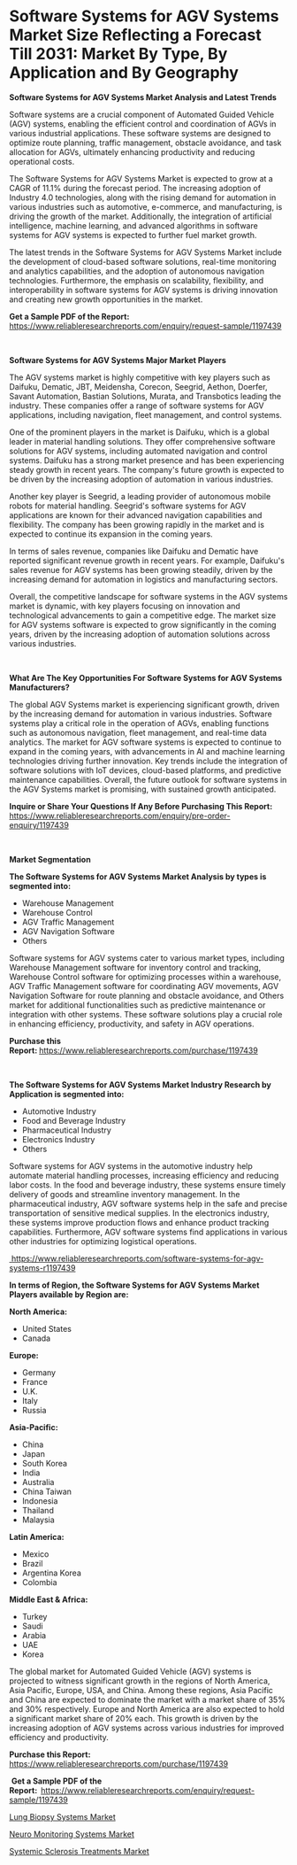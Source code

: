<p><h1>Software Systems for AGV Systems Market Size Reflecting a Forecast Till 2031: Market By Type, By Application and By Geography</h1></p><p><strong>Software Systems for AGV Systems Market Analysis and Latest Trends</strong></p>
<p><p>Software systems are a crucial component of Automated Guided Vehicle (AGV) systems, enabling the efficient control and coordination of AGVs in various industrial applications. These software systems are designed to optimize route planning, traffic management, obstacle avoidance, and task allocation for AGVs, ultimately enhancing productivity and reducing operational costs. </p><p>The Software Systems for AGV Systems Market is expected to grow at a CAGR of 11.1% during the forecast period. The increasing adoption of Industry 4.0 technologies, along with the rising demand for automation in various industries such as automotive, e-commerce, and manufacturing, is driving the growth of the market. Additionally, the integration of artificial intelligence, machine learning, and advanced algorithms in software systems for AGV systems is expected to further fuel market growth.</p><p>The latest trends in the Software Systems for AGV Systems Market include the development of cloud-based software solutions, real-time monitoring and analytics capabilities, and the adoption of autonomous navigation technologies. Furthermore, the emphasis on scalability, flexibility, and interoperability in software systems for AGV systems is driving innovation and creating new growth opportunities in the market.</p></p>
<p><strong>Get a Sample PDF of the Report:&nbsp;</strong> <a href="https://www.reliableresearchreports.com/enquiry/request-sample/1197439">https://www.reliableresearchreports.com/enquiry/request-sample/1197439</a></p>
<p>&nbsp;</p>
<p><strong>Software Systems for AGV Systems Major Market Players</strong></p>
<p><p>The AGV systems market is highly competitive with key players such as Daifuku, Dematic, JBT, Meidensha, Corecon, Seegrid, Aethon, Doerfer, Savant Automation, Bastian Solutions, Murata, and Transbotics leading the industry. These companies offer a range of software systems for AGV applications, including navigation, fleet management, and control systems.</p><p>One of the prominent players in the market is Daifuku, which is a global leader in material handling solutions. They offer comprehensive software solutions for AGV systems, including automated navigation and control systems. Daifuku has a strong market presence and has been experiencing steady growth in recent years. The company's future growth is expected to be driven by the increasing adoption of automation in various industries.</p><p>Another key player is Seegrid, a leading provider of autonomous mobile robots for material handling. Seegrid's software systems for AGV applications are known for their advanced navigation capabilities and flexibility. The company has been growing rapidly in the market and is expected to continue its expansion in the coming years.</p><p>In terms of sales revenue, companies like Daifuku and Dematic have reported significant revenue growth in recent years. For example, Daifuku's sales revenue for AGV systems has been growing steadily, driven by the increasing demand for automation in logistics and manufacturing sectors.</p><p>Overall, the competitive landscape for software systems in the AGV systems market is dynamic, with key players focusing on innovation and technological advancements to gain a competitive edge. The market size for AGV systems software is expected to grow significantly in the coming years, driven by the increasing adoption of automation solutions across various industries.</p></p>
<p>&nbsp;</p>
<p><strong>What Are The Key Opportunities For Software Systems for AGV Systems Manufacturers?</strong></p>
<p><p>The global AGV Systems market is experiencing significant growth, driven by the increasing demand for automation in various industries. Software systems play a critical role in the operation of AGVs, enabling functions such as autonomous navigation, fleet management, and real-time data analytics. The market for AGV software systems is expected to continue to expand in the coming years, with advancements in AI and machine learning technologies driving further innovation. Key trends include the integration of software solutions with IoT devices, cloud-based platforms, and predictive maintenance capabilities. Overall, the future outlook for software systems in the AGV Systems market is promising, with sustained growth anticipated.</p></p>
<p><strong>Inquire or Share Your Questions If Any Before Purchasing This Report:</strong> <a href="https://www.reliableresearchreports.com/enquiry/pre-order-enquiry/1197439">https://www.reliableresearchreports.com/enquiry/pre-order-enquiry/1197439</a></p>
<p>&nbsp;</p>
<p><strong>Market Segmentation</strong></p>
<p><strong>The Software Systems for AGV Systems Market Analysis by types is segmented into:</strong></p>
<p><ul><li>Warehouse Management</li><li>Warehouse Control</li><li>AGV Traffic Management</li><li>AGV Navigation Software</li><li>Others</li></ul></p>
<p><p>Software systems for AGV systems cater to various market types, including Warehouse Management software for inventory control and tracking, Warehouse Control software for optimizing processes within a warehouse, AGV Traffic Management software for coordinating AGV movements, AGV Navigation Software for route planning and obstacle avoidance, and Others market for additional functionalities such as predictive maintenance or integration with other systems. These software solutions play a crucial role in enhancing efficiency, productivity, and safety in AGV operations.</p></p>
<p><strong>Purchase this Report:&nbsp;</strong><a href="https://www.reliableresearchreports.com/purchase/1197439">https://www.reliableresearchreports.com/purchase/1197439</a></p>
<p>&nbsp;</p>
<p><strong>The Software Systems for AGV Systems Market Industry Research by Application is segmented into:</strong></p>
<p><ul><li>Automotive Industry</li><li>Food and Beverage Industry</li><li>Pharmaceutical Industry</li><li>Electronics Industry</li><li>Others</li></ul></p>
<p><p>Software systems for AGV systems in the automotive industry help automate material handling processes, increasing efficiency and reducing labor costs. In the food and beverage industry, these systems ensure timely delivery of goods and streamline inventory management. In the pharmaceutical industry, AGV software systems help in the safe and precise transportation of sensitive medical supplies. In the electronics industry, these systems improve production flows and enhance product tracking capabilities. Furthermore, AGV software systems find applications in various other industries for optimizing logistical operations.</p></p>
<p><a href="https://www.reliableresearchreports.com/software-systems-for-agv-systems-r1197439">&nbsp;https://www.reliableresearchreports.com/software-systems-for-agv-systems-r1197439</a></p>
<p><strong>In terms of Region, the Software Systems for AGV Systems Market Players available by Region are:</strong></p>
<p>
    <p> <strong> North America: </strong>
        <ul>
            <li>United States</li>
            <li>Canada</li>
        </ul>
        </p> 
    <p> <strong> Europe: </strong>
        <ul>
            <li>Germany</li>
            <li>France</li>
            <li>U.K.</li>
            <li>Italy</li>
            <li>Russia</li>
        </ul>
        </p> 
    <p> <strong> Asia-Pacific: </strong>
        <ul>
            <li>China</li>
            <li>Japan</li>
            <li>South Korea</li>
            <li>India</li>
            <li>Australia</li>
            <li>China Taiwan</li>
            <li>Indonesia</li>
            <li>Thailand</li>
            <li>Malaysia</li>
        </ul>
        </p> 
    <p> <strong> Latin America: </strong>
        <ul>
            <li>Mexico</li>
            <li>Brazil</li>
            <li>Argentina Korea</li>
            <li>Colombia</li>
        </ul>
        </p> 
    <p> <strong> Middle East & Africa: </strong>
        <ul>
            <li>Turkey</li>
            <li>Saudi</li>
            <li>Arabia</li>
            <li>UAE</li>
            <li>Korea</li>
        </ul>
    </p>
    </p>
<p><p>The global market for Automated Guided Vehicle (AGV) systems is projected to witness significant growth in the regions of North America, Asia Pacific, Europe, USA, and China. Among these regions, Asia Pacific and China are expected to dominate the market with a market share of 35% and 30% respectively. Europe and North America are also expected to hold a significant market share of 20% each. This growth is driven by the increasing adoption of AGV systems across various industries for improved efficiency and productivity.</p></p>
<p><strong>Purchase this Report: </strong><a href="https://www.reliableresearchreports.com/purchase/1197439">https://www.reliableresearchreports.com/purchase/1197439</a></p>
<p>&nbsp;<strong>Get a Sample PDF of the Report:&nbsp;&nbsp;</strong><a href="https://www.reliableresearchreports.com/enquiry/request-sample/1197439">https://www.reliableresearchreports.com/enquiry/request-sample/1197439</a></p>
<p><strong></strong></p>
<p><p><a href="https://github.com/anggakarna133/Market-Research-Report-List-1/blob/main/lung-biopsy-systems-market.md">Lung Biopsy Systems Market</a></p><p><a href="https://github.com/sleepman642/Market-Research-Report-List-1/blob/main/neuro-monitoring-systems-market.md">Neuro Monitoring Systems Market</a></p><p><a href="https://github.com/btwcqfvq34/Market-Research-Report-List-1/blob/main/systemic-sclerosis-treatments-market.md">Systemic Sclerosis Treatments Market</a></p></p>